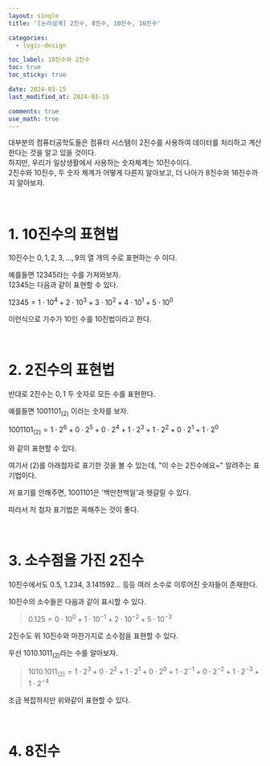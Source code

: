 ```yaml
---
layout: single
title: '[논리설계] 2진수, 8진수, 10진수, 16진수'

categories:
  - logic-design

toc_label: 10진수와 2진수
toc: true
toc_sticky: true

date: 2024-03-15
last_modified_at: 2024-03-15

comments: true
use_math: true
---
```


대부분의 컴퓨터공학도들은 컴퓨터 시스템이 2진수를 사용하여 데이터를 처리하고 계산한다는 것을 알고 있을 것이다.  
하지만, 우리가 일상생활에서 사용하는 숫자체계는 10진수이다.  
2진수와 10진수, 두 숫자 체계가 어떻게 다른지 알아보고, 더 나아가 8진수와 16진수까지 알아보자.  


<br>

# 1. 10진수의 표현법

10진수는 $0, 1, 2, 3, ... , 9$의 열 개의 수로 표현하는 수 이다.

예를들면 12345라는 수를 가져와보자.  
12345는 다음과 같이 표현할 수 있다.  

$12345 = 1 \cdot 10^4 + 2 \cdot 10^3 + 3 \cdot 10^2 + 4 \cdot 10^1 + 5 \cdot 10^0$  

이런식으로 기수가 10인 수를 10진법이라고 한다.  

<br>

# 2. 2진수의 표현법

반대로 2진수는 $0, 1$ 두 숫자로 모든 수를 표현한다.  

예를들면 $1001101_{(2)}$ 이라는 숫자를 보자.  

$1001101_{(2)} = 1 \cdot 2^6 + 0 \cdot 2^5 + 0 \cdot 2^4 + 1 \cdot 2^3 + 1 \cdot 2^2 + 0 \cdot 2^1 + 1 \cdot 2^0$
  
와 같이 표현할 수 있다.  

여기서 (2)를 아래첨자로 표기한 것을 볼 수 있는데, "이 수는 2진수에요~" 알려주는 표기법이다.  

저 표기를 안해주면, 1001101은 '백만천백일'과 헷갈릴 수 있다.  

따라서 저 첨자 표기법은 꼭해주는 것이 좋다.  

<br>

# 3. 소수점을 가진 2진수

10진수에서도 0.5, 1.234, 3.141592... 등등 여러 소수로 이루어진 숫자들이 존재한다.  

10진수의 소수들은 다음과 같이 표시할 수 있다.  

> $0.125 = 0 \cdot 10^0 + 1 \cdot 10^{-1} + 2 \cdot 10^{-2} + 5 \cdot 10^{-3}$  

2진수도 위 10진수와 마찬가지로 소수점을 표현할 수 있다.  

우선 $1010.1011_{(2)}$라는 수를 알아보자.  

> $1010.1011_{(2)} = 1 \cdot 2^3 + 0 \cdot 2^{2} + 1 \cdot 2^{1} + 0 \cdot 2^{0} + 1 \cdot 2^{-1} + 0 \cdot 2^{-2} + 1 \cdot 2^{-3} + 1 \cdot 2^{-4}$ 

조금 복잡하지만 위와같이 표현할 수 있다.  

<br>

# 4. 8진수
